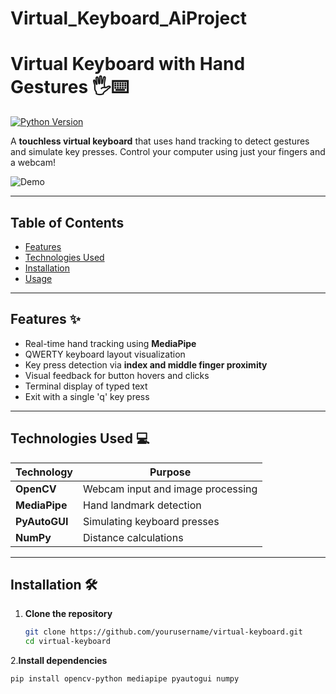 # Virtual_Keyboard_AiProject
# Virtual Keyboard with Hand Gestures 🖐️⌨️

[![Python Version](https://img.shields.io/badge/Python-3.7%2B-blue)](https://www.python.org/)

A **touchless virtual keyboard** that uses hand tracking to detect gestures and simulate key presses. Control your computer using just your fingers and a webcam!

![Demo](demo.gif)  

---

## Table of Contents
- [Features](#features)
- [Technologies Used](#technologies-used)
- [Installation](#installation)
- [Usage](#usage)


---

## Features ✨
- Real-time hand tracking using **MediaPipe**
- QWERTY keyboard layout visualization
- Key press detection via **index and middle finger proximity**
- Visual feedback for button hovers and clicks
- Terminal display of typed text
- Exit with a single 'q' key press

---

## Technologies Used 💻
| Technology       | Purpose                          |
|------------------|----------------------------------|
| **OpenCV**       | Webcam input and image processing |
| **MediaPipe**    | Hand landmark detection          |
| **PyAutoGUI**    | Simulating keyboard presses      |
| **NumPy**        | Distance calculations            |

---

## Installation 🛠️

1. **Clone the repository**  
   ```bash
   git clone https://github.com/yourusername/virtual-keyboard.git
   cd virtual-keyboard
2.**Install dependencies**
```bash
pip install opencv-python mediapipe pyautogui numpy




